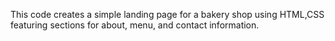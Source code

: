 This code creates a simple landing page for a bakery shop using HTML,CSS featuring sections for about, menu, and contact information.
